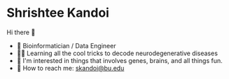 # Shrishtee Kandoi

Hi there 👋

- 🧬 Bioinformatician / Data Engineer
- 👩‍💻 Learning all the cool tricks to decode neurodegenerative diseases
- 👯 I'm interested in things that involves genes, brains, and all things fun.
- 📩 How to reach me: skandoi@bu.edu
